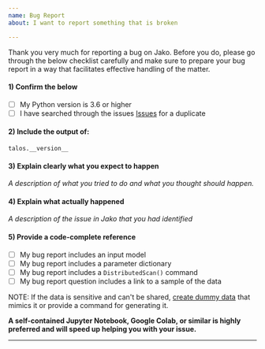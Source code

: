 ```yaml
---
name: Bug Report
about: I want to report something that is broken

---
```


Thank you very much for reporting a bug on Jako. Before you do, please go through the below checklist carefully and make sure to prepare your bug report in a way that facilitates effective handling of the matter.

#### 1) Confirm the below

- [ ] My Python version is 3.6 or higher
- [ ] I have searched through the issues [Issues](https://github.com/autonomio/jako/issues) for a duplicate

#### 2) Include the output of:

`talos.__version__`

#### 3) Explain clearly what you expect to happen

*A description of what you tried to do and what you thought should happen.*

#### 4) Explain what actually happened

*A description of the issue in Jako that you had identified*

#### 5) Provide a code-complete reference

- [ ] My bug report includes an input model
- [ ] My bug report includes a parameter dictionary
- [ ] My bug report includes a `DistributedScan()` command
- [ ] My bug report question includes a link to a sample of the data

NOTE: If the data is sensitive and can't be shared, [create dummy data](https://scikit-learn.org/stable/modules/classes.html#samples-generator) that mimics it or provide a command for generating it.

**A self-contained Jupyter Notebook, Google Colab, or similar is highly preferred and will speed up helping you with your issue.**

---
